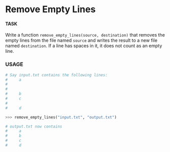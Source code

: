 # Remove Empty Lines

#### TASK

Write a function `remove_empty_lines(source, destination)` that removes the empty lines from the file named `source` and writes the result to a new file named `destination`.
If a line has spaces in it, it does not count as an empty line.

### USAGE

```python
# Say input.txt contains the following lines:
#     a
#
#
#     b
#     c
#
#     d

>>> remove_empty_lines("input.txt", "output.txt")

# output.txt now contains
#     a
#     b
#     c
#     d
```
